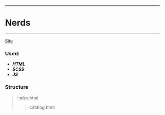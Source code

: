 ____
# Nerds
____
[Site](https://1kiritos1.github.io/nerds/)

### Used:
* ***HTML***
* ***SCSS***
* ***JS***

### Structure   
> index.html
> > catalog.html   
